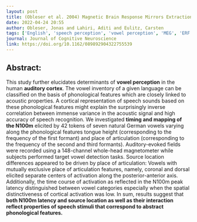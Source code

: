 ```yaml
---
layout: post
title: (Obleser et al. 2004) Magnetic Brain Response Mirrors Extraction of Phonological Features from Spoken Vowels
date: 2022-04-24 20:55
author: Obleser, Jonas and Lahiri, Aditi and Eulitz, Carsten
tags: ['English', 'speech perception', 'vowel perception', 'MEG', 'ERF', 'N1', 'N100m']
journal: Journal of Cognitive Neuroscience
link: https://doi.org/10.1162/089892904322755539
---
```


## Abstract:

This study further elucidates determinants of **vowel perception** in the human **auditory cortex**. The vowel inventory of a given language can be classified on the basis of phonological features which are closely linked to acoustic properties. A cortical representation of speech sounds based on these phonological features might explain the surprisingly inverse correlation between immense variance in the acoustic signal and high accuracy of speech recognition. We investigated **timing and mapping of the N100m** elicited by 42 tokens of seven natural German vowels varying along the phonological features tongue height (corresponding to the frequency of the first formant) and place of articulation (corresponding to the frequency of the second and third formants). Auditory-evoked fields were recorded using a 148-channel whole-head magnetometer while subjects performed target vowel detection tasks. Source location differences appeared to be driven by place of articulation: Vowels with mutually exclusive place of articulation features, namely, coronal and dorsal elicited separate centers of activation along the posterior-anterior axis. Additionally, the time course of activation as reflected in the N100m peak latency distinguished between vowel categories especially when the spatial distinctiveness of cortical activation was low. In sum, results suggest that **both N100m latency and source location as well as their interaction reflect properties of speech stimuli that correspond to abstract phonological features.**